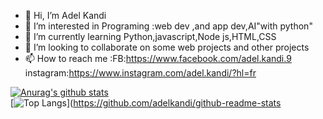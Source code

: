- 👋 Hi, I’m Adel Kandi
- 👀 I’m interested in Programing :web dev ,and app dev,AI"with python" 
- 🌱 I’m currently learning Python,javascript,Node js,HTML,CSS
- 💞️ I’m looking to collaborate on some web projects and other projects
- 📫 How to reach me :FB:https://www.facebook.com/adel.kandi.9
instagram:https://www.instagram.com/adel.kandi/?hl=fr

<!---
SDHIGHway/SDHIGHway is a ✨ special ✨ repository because its `README.md` (this file) appears on your GitHub profile.
You can click the Preview link to take a look at your changes.
--->
[![Anurag's github stats](https://github-readme-stats.vercel.app/api?username=adelkandi&theme=gruvbox)](https://github.com/adelkandi/github-readme-stats)  
[![Top Langs](https://github-readme-stats.vercel.app/api/top-langs/?username=adelkandi&layout=compact&theme=gruvbox)](https://github.com/adelkandi/github-readme-stats
